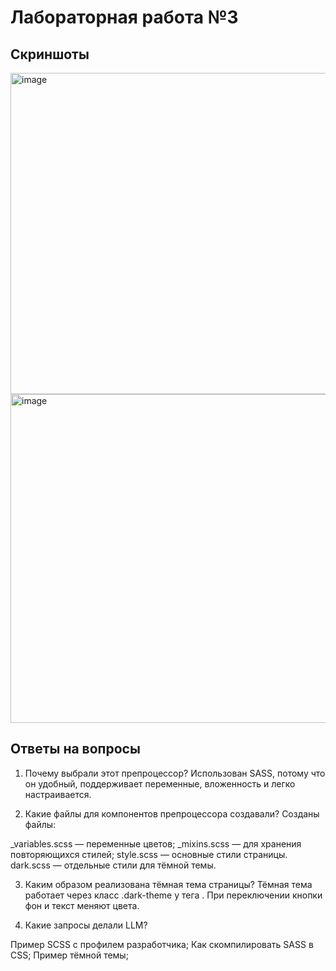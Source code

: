 # Лабораторная работа №3

## Скриншоты

<img width="703" height="514" alt="image" src="https://github.com/user-attachments/assets/d1d4efeb-f918-4318-9ac5-28d9e0e8869e" />

<img width="731" height="526" alt="image" src="https://github.com/user-attachments/assets/2206bdc9-18cf-4eb9-b662-52f15dceb54d" />


## Ответы на вопросы

1. Почему выбрали этот препроцессор?
Использован SASS, потому что он удобный, поддерживает переменные, вложенность и легко настраивается.

2. Какие файлы для компонентов препроцессора создавали?
Созданы файлы:

_variables.scss — переменные цветов;
_mixins.scss — для хранения повторяющихся стилей;
style.scss — основные стили страницы.
dark.scss — отдельные стили для тёмной темы.

3. Каким образом реализована тёмная тема страницы?
Тёмная тема работает через класс .dark-theme у тега <body>.
При переключении кнопки фон и текст меняют цвета.

4. Какие запросы делали LLM?

Пример SCSS с профилем разработчика;
Как скомпилировать SASS в CSS;
Пример тёмной темы;

